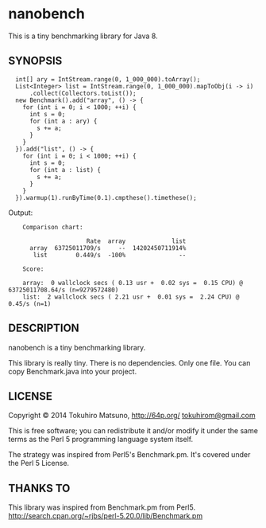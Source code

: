 nanobench
=========

This is a tiny benchmarking library for Java 8.

## SYNOPSIS

      int[] ary = IntStream.range(0, 1_000_000).toArray();
      List<Integer> list = IntStream.range(0, 1_000_000).mapToObj(i -> i)
          .collect(Collectors.toList());
      new Benchmark().add("array", () -> {
        for (int i = 0; i < 1000; ++i) {
          int s = 0;
          for (int a : ary) {
            s += a;
          }
        }
      }).add("list", () -> {
        for (int i = 0; i < 1000; ++i) {
          int s = 0;
          for (int a : list) {
            s += a;
          }
        }
      }).warmup(1).runByTime(0.1).cmpthese().timethese();

Output:

        Comparison chart:
        
                          Rate  array             list
          array  63725011709/s     --  14202450711914%
           list        0.449/s  -100%               --
        
        Score:
        
        array:  0 wallclock secs ( 0.13 usr +  0.02 sys =  0.15 CPU) @ 63725011708.64/s (n=9279572480)
        list:  2 wallclock secs ( 2.21 usr +  0.01 sys =  2.24 CPU) @  0.45/s (n=1)

## DESCRIPTION

nanobench is a tiny benchmarking library.

This library is really tiny. There is no dependencies. Only one file.
You can copy Benchmark.java into your project.


## LICENSE

Copyright © 2014 Tokuhiro Matsuno, http://64p.org/ <tokuhirom@gmail.com>

This is free software; you can redistribute it and/or modify it under the same terms as the Perl 5 programming language system itself.

The strategy was inspired from Perl5's Benchmark.pm. It's covered under the Perl 5 License.

## THANKS TO

This library was inspired from Benchmark.pm from Perl5.
http://search.cpan.org/~rjbs/perl-5.20.0/lib/Benchmark.pm


